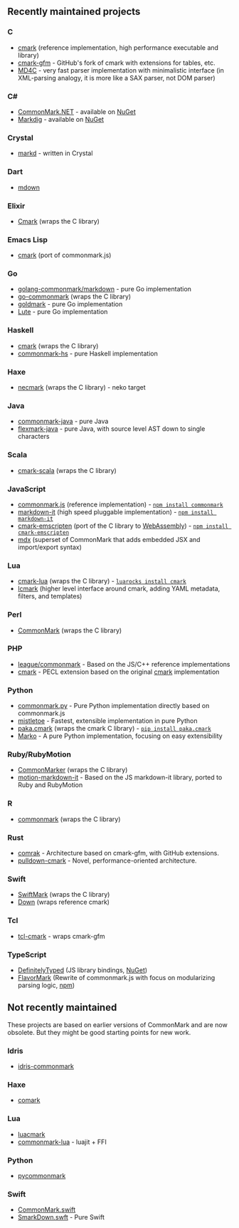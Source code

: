 ## Recently maintained projects

### C

- [cmark](https://github.com/commonmark/cmark) (reference
  implementation, high performance executable and library)
- [cmark-gfm](https://github.com/github/cmark) - GitHub's fork of cmark with extensions for tables, etc.
- [MD4C](https://github.com/mity/md4c) - very fast parser implementation with minimalistic interface (in XML-parsing analogy, it is more like a SAX parser, not DOM parser)

### C# ###

- [CommonMark.NET](https://github.com/Knagis/CommonMark.NET) - available on [NuGet](https://www.nuget.org/packages/CommonMark.NET/)
- [Markdig](https://github.com/lunet-io/markdig) - available on [NuGet](https://www.nuget.org/packages/Markdig/)

### Crystal

- [markd](https://github.com/icyleaf/markd) - written in Crystal

### Dart

- [mdown](https://github.com/dikmax/mdown)

### Elixir

- [Cmark](https://github.com/asaaki/cmark.ex) (wraps the C library)

### Emacs Lisp

- [cmark](https://github.com/taku0/cmark-el) (port of commonmark.js)

### Go

- [golang-commonmark/markdown](https://gitlab.com/golang-commonmark/markdown) - pure Go implementation
- [go-commonmark](https://github.com/rhinoman/go-commonmark) (wraps the C library)
- [goldmark](https://github.com/yuin/goldmark) - pure Go implementation
- [Lute](https://github.com/b3log/lute) - pure Go implementation

### Haskell

- [cmark](http://hackage.haskell.org/package/cmark) (wraps the C library)
- [commonmark-hs](https://github.com/jgm/commonmark-hs) - pure Haskell implementation

### Haxe

- [necmark](https://github.com/ConstNW/necmark) (wraps the C library) - neko target

### Java

- [commonmark-java](https://github.com/atlassian/commonmark-java) - pure Java
- [flexmark-java](https://github.com/vsch/flexmark-java) - pure Java, with source level AST down to single characters

### Scala

- [cmark-scala](https://github.com/sparsetech/cmark-scala) (wraps the C library)

### JavaScript

- [commonmark.js](https://github.com/jgm/commonmark.js) (reference
  implementation) - [`npm install commonmark`](https://www.npmjs.org/package/commonmark)
- [markdown-it](https://github.com/markdown-it/markdown-it) (high speed pluggable implementation) - [`npm install markdown-it`](https://www.npmjs.org/package/markdown-it)
- [cmark-emscripten](https://github.com/mvasilkov/cmark-emscripten) (port of the C library to [WebAssembly](https://developer.mozilla.org/en-US/docs/WebAssembly)) - [`npm install cmark-emscripten`](https://www.npmjs.com/package/cmark-emscripten)
- [mdx](https://github.com/mdx-js/mdx) (superset of CommonMark that adds embedded JSX and import/export syntax)  

### Lua

- [cmark-lua](https://github.com/jgm/cmark-lua) (wraps the C library) - [`luarocks install cmark`](https://luarocks.org/modules/jgm/cmark)
- [lcmark](https://github.com/jgm/lcmark) (higher level interface around cmark, adding YAML metadata, filters, and templates)

### Perl

- [CommonMark](https://metacpan.org/release/CommonMark) (wraps the C library)

### PHP

- [league/commonmark](http://commonmark.thephpleague.com/) - Based on the JS/C++ reference implementations
- [cmark](http://docs.php.net/cmark) - PECL extension based on the original [cmark](https://github.com/jgm/cmark) implementation

### Python

- [commonmark.py](https://github.com/rtfd/commonmark.py) - Pure Python implementation directly based on commonmark.js
- [mistletoe](https://github.com/miyuchina/mistletoe) - Fastest, extensible implementation in pure Python
- [paka.cmark](https://github.com/PavloKapyshin/paka.cmark) (wraps the cmark C
library) - [`pip install paka.cmark`](https://pypi.python.org/pypi/paka.cmark)
- [Marko](https://github.com/frostming/marko) - A pure Python implementation, focusing on easy extensibility

### Ruby/RubyMotion

- [CommonMarker](https://github.com/gjtorikian/commonmarker) (wraps the C library)
- [motion-markdown-it](https://github.com/digitalmoksha/motion-markdown-it/) - Based on the JS markdown-it library, ported to Ruby and RubyMotion

### R

 - [commonmark](http://cran.r-project.org/package=commonmark) (wraps the C library)

### Rust

 - [comrak](https://github.com/kivikakk/comrak) - Architecture based on cmark-gfm, with GitHub extensions.
 - [pulldown-cmark](https://github.com/google/pulldown-cmark) - Novel, performance-oriented architecture.

### Swift

  - [SwiftMark](https://github.com/Pyroh/SwiftMark) (wraps the C library)
  - [Down](https://github.com/iwasrobbed/Down) (wraps reference cmark)

### Tcl

  - [tcl-cmark](https://github.com/apnadkarni/tcl-cmark) - wraps cmark-gfm

### TypeScript

  - [DefinitelyTyped](https://github.com/DefinitelyTyped/DefinitelyTyped) (JS library bindings, [NuGet](https://www.nuget.org/packages/commonmark.TypeScript.DefinitelyTyped))
  - [FlavorMark](https://github.com/AnyhowStep/flavormark) (Rewrite of commonmark.js with focus on modularizing parsing logic, [npm](https://www.npmjs.com/package/flavormark))


## Not recently maintained

These projects are based on earlier versions of CommonMark and are now obsolete.  But they might be good starting points for new work.

### Idris

- [idris-commonmark](https://github.com/soimort/idris-commonmark)

### Haxe

- [comark](https://github.com/ConstNW/comark)

### Lua

- [luacmark](https://github.com/jturner/luacmark)
- [commonmark-lua](https://github.com/jgm/commonmark-lua) - luajit + FFI

### Python

- [pycommonmark](https://github.com/bpabel/pycommonmark)


### Swift

- [CommonMark.swift](https://github.com/bnickel/CommonMark.swift)
- [SmarkDown.swft](https://github.com/SwiftStudies/SmarkDown) - Pure Swift